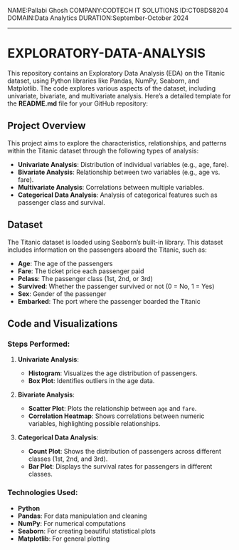 NAME:Pallabi Ghosh
COMPANY:CODTECH IT SOLUTIONS
ID:CT08DS8204
DOMAIN:Data Analytics
DURATION:September-October 2024

--------------                         --------------------                    ------------------                 --------------------                   --------------------

# EXPLORATORY-DATA-ANALYSIS
This repository contains an Exploratory Data Analysis (EDA) on the Titanic dataset, using Python libraries like Pandas, NumPy, Seaborn, and Matplotlib. The code explores various aspects of the dataset, including univariate, bivariate, and multivariate analysis.
Here’s a detailed template for the **README.md** file for your GitHub repository:
## Project Overview

This project aims to explore the characteristics, relationships, and patterns within the Titanic dataset through the following types of analysis:
- **Univariate Analysis**: Distribution of individual variables (e.g., age, fare).
- **Bivariate Analysis**: Relationship between two variables (e.g., age vs. fare).
- **Multivariate Analysis**: Correlations between multiple variables.
- **Categorical Data Analysis**: Analysis of categorical features such as passenger class and survival.

## Dataset

The Titanic dataset is loaded using Seaborn’s built-in library. This dataset includes information on the passengers aboard the Titanic, such as:
- **Age**: The age of the passengers
- **Fare**: The ticket price each passenger paid
- **Pclass**: The passenger class (1st, 2nd, or 3rd)
- **Survived**: Whether the passenger survived or not (0 = No, 1 = Yes)
- **Sex**: Gender of the passenger
- **Embarked**: The port where the passenger boarded the Titanic

## Code and Visualizations

### Steps Performed:
1. **Univariate Analysis**:
   - **Histogram**: Visualizes the age distribution of passengers.
   - **Box Plot**: Identifies outliers in the age data.
   
2. **Bivariate Analysis**:
   - **Scatter Plot**: Plots the relationship between `age` and `fare`.
   - **Correlation Heatmap**: Shows correlations between numeric variables, highlighting possible relationships.

3. **Categorical Data Analysis**:
   - **Count Plot**: Shows the distribution of passengers across different classes (1st, 2nd, and 3rd).
   - **Bar Plot**: Displays the survival rates for passengers in different classes.

### Technologies Used:
- **Python**
- **Pandas**: For data manipulation and cleaning
- **NumPy**: For numerical computations
- **Seaborn**: For creating beautiful statistical plots
- **Matplotlib**: For general plotting


